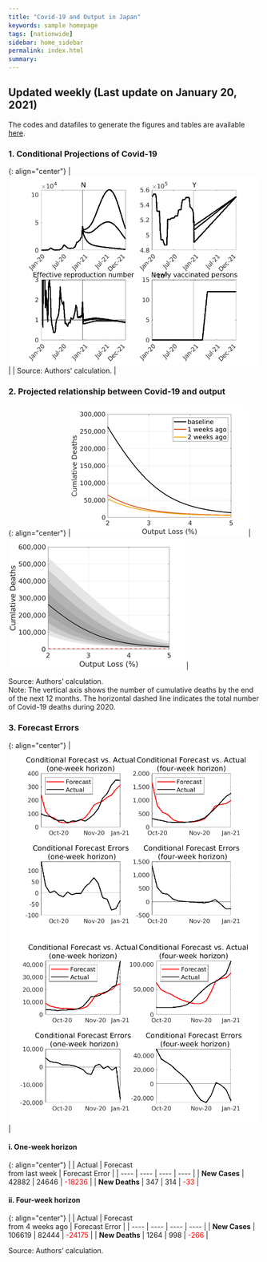 ```yaml
---
title: "Covid-19 and Output in Japan"
keywords: sample homepage
tags: [nationwide]
sidebar: home_sidebar
permalink: index.html
summary:
---
```


## Updated weekly (Last update on January 20, 2021)

The codes and datafiles to generate the figures and tables are available [here](https://github.com/Covid19OutputJapan/Covid19OutputJapan.github.io/tree/main/_archives/).

### 1. Conditional Projections of Covid-19

{: align="center"}
|![Projection](./images/20210113/VariablesProjection.png)|
| Source: Authors’ calculation. |

### 2. Projected relationship between Covid-19 and output

{: align="center"}
|![Tradeoff](./images/20210113/LaggedTradeoff-resize40.png)|![TradeoffUB](./images/20210113/BaselineTradeoffUB-resize40.png)|

Source: Authors’ calculation.<br> Note: The vertical axis shows the number of cumulative deaths by the end of the next 12 months. The horizontal dashed line indicates the total number of Covid-19 deaths during 2020.

### 3. Forecast Errors

{: align="center"}
|![ForecastErrorsD](./images/20210113/ForecastErrorsD.png)<br>![ForecastErrorsN](./images/20210113/ForecastErrorsN.png)|

#### i. One-week horizon

{: align="center"}
|    | Actual | Forecast<br> from last week | Forecast Error |
| ---- | ---- | ---- | ---- |
| **New Cases** |  42882  |  24646  | <span style="color: red; ">-18236</span> |
| **New Deaths** |  347  |  314  | <span style="color: red; ">-33</span> |

#### ii. Four-week horizon

{: align="center"}
|    | Actual | Forecast<br> from 4 weeks ago | Forecast Error |
| ---- | ---- | ---- | ---- |
| **New Cases** |  106619  |  82444  | <span style="color: red; ">-24175</span> |
| **New Deaths** |  1264  |  998  | <span style="color: red; ">-266</span> |

Source: Authors’ calculation.
